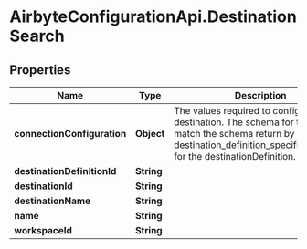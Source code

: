 # AirbyteConfigurationApi.DestinationSearch

## Properties

Name | Type | Description | Notes
------------ | ------------- | ------------- | -------------
**connectionConfiguration** | **Object** | The values required to configure the destination. The schema for this must match the schema return by destination_definition_specifications/get for the destinationDefinition. | [optional] 
**destinationDefinitionId** | **String** |  | [optional] 
**destinationId** | **String** |  | [optional] 
**destinationName** | **String** |  | [optional] 
**name** | **String** |  | [optional] 
**workspaceId** | **String** |  | [optional] 



